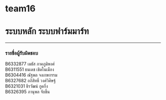 # team16

## <h1>ระบบหลัก ระบบฟาร์มมาร์ท</h1>
<hr/>

### รายชื่อผู้รับผิดชอบ 

B6332877 เมธัส  ภาคภูมิพงศ์ <br>
B6311551 ธนเดช เชิดในเมือง <br>
B6304416 ณัฐพล จงเกษกรรม <br>
B6327682 อภิสิทธิ์ วงศ์วิศิษฐ์ <br>
B6321031 ธีรวัฒน์ กูดกิ่ง <br>
B6326395 ภานุพล จับชิ้น <br>